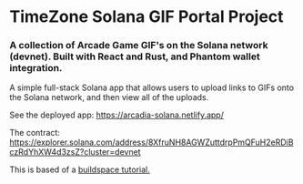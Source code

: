 # TimeZone Solana GIF Portal Project

### A collection of Arcade Game GIF's on the Solana network (devnet). Built with React and Rust, and Phantom wallet integration.

A simple full-stack Solana app that allows users to upload links to GIFs onto the Solana network, and then view all of the uploads. 

See the deployed app: https://arcadia-solana.netlify.app/ 

The contract: https://explorer.solana.com/address/8XfruNH8AGWZuttdrpPmQFuH2eRDiBczRdYhXW4d3zsZ?cluster=devnet

This is based of a [buildspace tutorial.](https://buildspace.so/projects)

